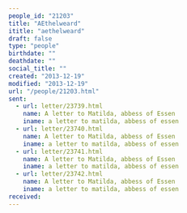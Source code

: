 ```yaml
---
people_id: "21203"
title: "AEthelweard"
ititle: "aethelweard"
draft: false
type: "people"
birthdate: ""
deathdate: ""
social_title: ""
created: "2013-12-19"
modified: "2013-12-19"
url: "/people/21203.html"
sent:
  - url: letter/23739.html
    name: A letter to Matilda, abbess of Essen
    iname: a letter to matilda, abbess of essen
  - url: letter/23740.html
    name: A letter to Matilda, abbess of Essen
    iname: a letter to matilda, abbess of essen
  - url: letter/23741.html
    name: A letter to Matilda, abbess of Essen
    iname: a letter to matilda, abbess of essen
  - url: letter/23742.html
    name: A letter to Matilda, abbess of Essen
    iname: a letter to matilda, abbess of essen
received:
---
```

